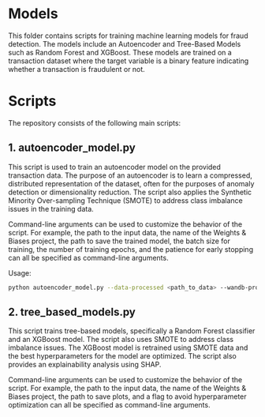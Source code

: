 # Models

This folder contains scripts for training machine learning models for fraud detection. The models include an Autoencoder and Tree-Based Models such as Random Forest and XGBoost. These models are trained on a transaction dataset where the target variable is a binary feature indicating whether a transaction is fraudulent or not.

# Scripts
The repository consists of the following main scripts:

## 1. autoencoder_model.py
This script is used to train an autoencoder model on the provided transaction data. The purpose of an autoencoder is to learn a compressed, distributed representation of the dataset, often for the purposes of anomaly detection or dimensionality reduction. The script also applies the Synthetic Minority Over-sampling Technique (SMOTE) to address class imbalance issues in the training data.

Command-line arguments can be used to customize the behavior of the script. For example, the path to the input data, the name of the Weights & Biases project, the path to save the trained model, the batch size for training, the number of training epochs, and the patience for early stopping can all be specified as command-line arguments.

Usage: 

```bash
python autoencoder_model.py --data-processed <path_to_data> --wandb-project <wandb_project_name> --name <experiment_name> --output-model <model_output_path> --batch-size <batch_size> --epochs <number_of_epochs> --patience <early_stopping_patience>
```


## 2. tree_based_models.py
This script trains tree-based models, specifically a Random Forest classifier and an XGBoost model. The script also uses SMOTE to address class imbalance issues. The XGBoost model is retrained using SMOTE data and the best hyperparameters for the model are optimized. The script also provides an explainability analysis using SHAP.

Command-line arguments can be used to customize the behavior of the script. For example, the path to the input data, the name of the Weights & Biases project, the path to save plots, and a flag to avoid hyperparameter optimization can all be specified as command-line arguments.
